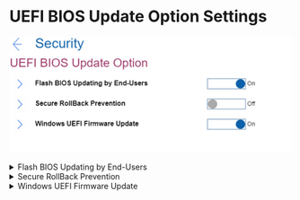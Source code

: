 # UEFI BIOS Update Option Settings #
![](./img/uefibiosupdate.png)

<details><summary>Flash BIOS Updating by End-Users</summary>
One of 2 possible states:

1.	Off - entering supervisor password is required to update UEFI BIOS when Supervisor password is installed. 
2.	**On** – UEFI BIOS can be updated without entering supervisor password. Default. 

| WMI Setting name | Values | Locked by SVP | AMD/Intel |
|:---|:---|:---|:---|
| BIOSUpdateByEndUsers | Disable, Enable | Yes | Both |
</details>


<details><summary>Secure RollBack Prevention</summary>
One of 2 possible states:

1.	Off – allow flashing to older version of UEFI BIOS. Default, if ‘OS Optimized Defaults’ has value ‘Off’.
2.	On – prevent flashing to older version of UEFI BIOS. Default, if ‘OS Optimized Defaults’ has value ‘On’.

| WMI Setting name | Values | Locked by SVP | AMD/Intel |
|:---|:---|:---|:---|
| SecureRollBackPrevention | Disable, Enable | No | Both |
</details>


<details><summary>Windows UEFI Firmware Update</summary>
One of 2 possible options:

1.	**On** – allow Windows UEFI Firmware Update. Default.
2.	Off – BIOS will skip Windows UEFI Firmware Update.

| WMI Setting name | Values | Locked by SVP | AMD/Intel |
|:---|:---|:---|:---|
| WindowsUEFIFirmwareUpdate | Disable, Enable | No | Both |
</details>